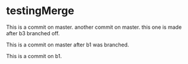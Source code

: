 # testingMerge
This is a commit on master. 
another commit on master. this one is made after b3 branched off.

This is a commit on master after b1 was branched.

This is a commit on b1.

